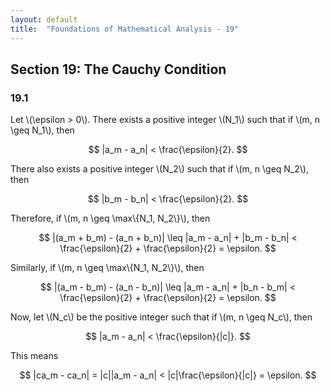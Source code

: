 ```yaml
---
layout: default
title:  "Foundations of Mathematical Analysis - 19"
---
```


## Section 19: The Cauchy Condition

### 19.1

Let \\(\epsilon > 0\\). There exists a positive integer \\(N_1\\) such that if \\(m, n \geq N_1\\), then

$$
	|a_m - a_n| < \frac{\epsilon}{2}.
$$

There also exists a positive integer \\(N_2\\) such that if \\(m, n \geq N_2\\), then

$$
	|b_m - b_n| < \frac{\epsilon}{2}.
$$

Therefore, if \\(m, n \geq \max\\{N_1, N_2\\}\\), then

$$
	|(a_m + b_m) - (a_n + b_n)| \leq |a_m - a_n| + |b_m - b_n| < \frac{\epsilon}{2} + \frac{\epsilon}{2} = \epsilon. 
$$

Similarly, if \\(m, n \geq \max\\{N_1, N_2\\}\\), then

$$
	|(a_m - b_m) - (a_n - b_n)| \leq |a_m - a_n| + |b_n - b_m| < \frac{\epsilon}{2} + \frac{\epsilon}{2} = \epsilon. 
$$

Now, let \\(N_c\\) be the positive integer such that if \\(m, n \geq N_c\\), then

$$
	|a_m - a_n| < \frac{\epsilon}{|c|}.
$$

This means

$$
	|ca_m - ca_n| = |c||a_m - a_n| < |c|\frac{\epsilon}{|c|} = \epsilon.
$$